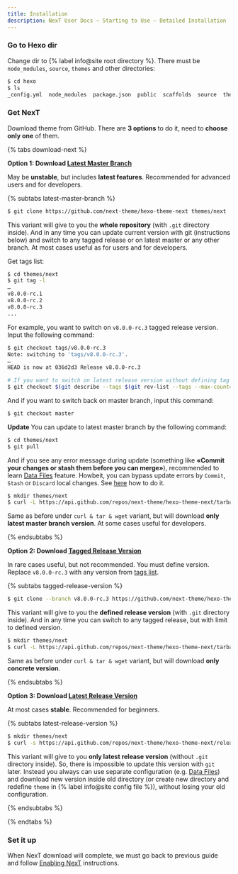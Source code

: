 ```yaml
---
title: Installation
description: NexT User Docs – Starting to Use – Detailed Installation
---
```


### Go to Hexo dir

Change dir to {% label info@site root directory %}. There must be `node_modules`, `source`, `themes` and other directories:

```bash
$ cd hexo
$ ls
_config.yml  node_modules  package.json  public  scaffolds  source  themes
```

### Get NexT

Download theme from GitHub. There are **3 options** to do it, need to **choose only one** of them.

{% tabs download-next %}
<!-- tab {% label success@Latest Master Branch %} -->
**Option 1: Download [Latest Master Branch](https://github.com/next-theme/hexo-theme-next/archive/master.zip)**

May be **unstable**, but includes **latest features**. Recommended for advanced users and for developers.

{% subtabs latest-master-branch %}
<!-- tab {% label success@Git %} -->
```bash
$ git clone https://github.com/next-theme/hexo-theme-next themes/next
```

This variant will give to you the **whole repository** (with `.git` directory inside).
And in any time you can update current version with git (instructions below) and switch to any tagged release or on latest master or any other branch.
At most cases useful as for users and for developers.

Get tags list:

```bash
$ cd themes/next
$ git tag -l
…
v8.0.0-rc.1
v8.0.0-rc.2
v8.0.0-rc.3
...
```

For example, you want to switch on `v8.0.0-rc.3` tagged release version. Input the following command:

```bash
$ git checkout tags/v8.0.0-rc.3
Note: switching to 'tags/v8.0.0-rc.3'.
…
HEAD is now at 036d2d3 Release v8.0.0-rc.3

# If you want to switch on latest release version without defining tag (optional)
$ git checkout $(git describe --tags $(git rev-list --tags --max-count=1))
```

And if you want to switch back on master branch, input this command:

```bash
$ git checkout master
```

**Update**
You can update to latest master branch by the following command:

```bash
$ cd themes/next
$ git pull
```

And if you see any error message during update (something like **«Commit your changes or stash them before you can merge»**), recommended to learn [Data Files](/docs/getting-started/configuration.html) feature. Howbeit, you can bypass update errors by `Commit`, `Stash` or `Discard` local changes. See [here](https://stackoverflow.com/a/15745424/5861495) how to do it.
<!-- endtab -->

<!-- tab cURL & Tar -->
```bash
$ mkdir themes/next
$ curl -L https://api.github.com/repos/next-theme/hexo-theme-next/tarball | tar -zxv -C themes/next --strip-components=1
```

Same as before under `curl & tar & wget` variant, but will download **only latest master branch version**.
At some cases useful for developers.
<!-- endtab -->
{% endsubtabs %}

<!-- endtab -->

<!-- tab Tagged Release Version -->
**Option 2: Download [Tagged Release Version](https://github.com/next-theme/hexo-theme-next/releases)**

In rare cases useful, but not recommended.
You must define version. Replace `v8.0.0-rc.3` with any version from [tags list](https://github.com/next-theme/hexo-theme-next/tags).

{% subtabs tagged-release-version %}
<!-- tab Git -->
```bash
$ git clone --branch v8.0.0-rc.3 https://github.com/next-theme/hexo-theme-next themes/next
```

This variant will give to you the **defined release version** (with `.git` directory inside).
And in any time you can switch to any tagged release, but with limit to defined version.
<!-- endtab -->

<!-- tab cURL & tar -->
```bash
$ mkdir themes/next
$ curl -L https://api.github.com/repos/next-theme/hexo-theme-next/tarball/v8.0.0-rc.3 | tar -zxv -C themes/next --strip-components=1
```

Same as before under `curl & tar & wget` variant, but will download **only concrete version**.
<!-- endtab -->
{% endsubtabs %}

<!-- endtab -->

<!-- tab Latest Release Version -->
**Option 3: Download [Latest Release Version](https://github.com/next-theme/hexo-theme-next/releases/latest)**

At most cases **stable**. Recommended for beginners.

{% subtabs latest-release-version %}
<!-- tab cURL & tar & Wget -->
```bash
$ mkdir themes/next
$ curl -s https://api.github.com/repos/next-theme/hexo-theme-next/releases/latest | grep tarball_url | cut -d '"' -f 4 | wget -i - -O- | tar -zx -C themes/next --strip-components=1
```

This variant will give to you **only latest release version** (without `.git` directory inside).
So, there is impossible to update this version with `git` later.
Instead you always can use separate configuration (e.g. [Data Files](/docs/getting-started/configuration.html)) and download new version inside old directory (or create new directory and redefine `theme` in {% label info@site config file %}), without losing your old configuration.
<!-- endtab -->
{% endsubtabs %}

<!-- endtab -->
{% endtabs %}

### Set it up

When NexT download will complete, we must go back to previous guide and follow [Enabling NexT](/docs/getting-started/#Enabling-NexT) instructions.
